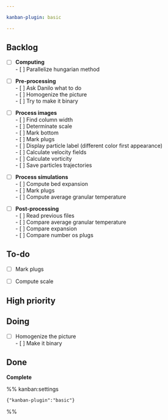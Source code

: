 ```yaml
---

kanban-plugin: basic

---
```


## Backlog

- [ ] **Computing**<br>- [ ] Parallelize hungarian method
- [ ] **Pre-processing**<br>- [ ] Ask Danilo what to do<br>- [ ] Homogenize the picture<br>- [ ] Try to make it binary
- [ ] **Process images**<br>- [ ] Find column width<br>- [ ] Determinate scale<br>- [ ] Mark bottom<br>- [ ] Mark plugs<br>- [ ] Display particle label (different color first appearance)<br>- [ ] Calculate velocity fields<br>- [ ] Calculate vorticity<br>- [ ] Save particles trajectories
- [ ] **Process simulations**<br>- [ ] Compute bed expansion<br>- [ ] Mark plugs<br>- [ ] Compute average granular temperature
- [ ] **Post-processing**<br>- [ ] Read previous files<br>- [ ] Compare average granular temperature<br>- [ ] Compare expansion<br>- [ ] Compare number os plugs


## To-do

- [ ] Mark plugs
- [ ] Compute scale


## High priority



## Doing

- [ ] Homogenize the picture<br>- [ ] Make it binary


## Done

**Complete**




%% kanban:settings
```
{"kanban-plugin":"basic"}
```
%%